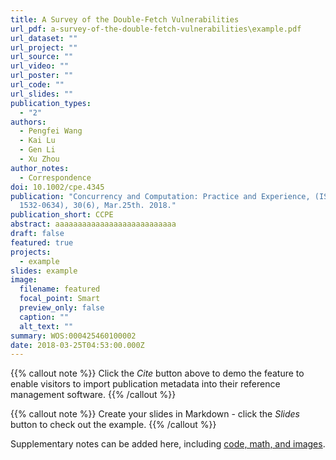```yaml
---
title: A Survey of the Double-Fetch Vulnerabilities
url_pdf: a-survey-of-the-double-fetch-vulnerabilities\example.pdf
url_dataset: ""
url_project: ""
url_source: ""
url_video: ""
url_poster: ""
url_code: ""
url_slides: ""
publication_types:
  - "2"
authors:
  - Pengfei Wang
  - Kai Lu
  - Gen Li
  - Xu Zhou
author_notes:
  - Correspondence
doi: 10.1002/cpe.4345
publication: "Concurrency and Computation: Practice and Experience, (ISSN:
  1532-0634), 30(6), Mar.25th. 2018."
publication_short: CCPE
abstract: aaaaaaaaaaaaaaaaaaaaaaaaaaa
draft: false
featured: true
projects:
  - example
slides: example
image:
  filename: featured
  focal_point: Smart
  preview_only: false
  caption: ""
  alt_text: ""
summary: WOS:000425460100002
date: 2018-03-25T04:53:00.000Z
---
```



{{% callout note %}}
Click the *Cite* button above to demo the feature to enable visitors to import publication metadata into their reference management software.
{{% /callout %}}

{{% callout note %}}
Create your slides in Markdown - click the *Slides* button to check out the example.
{{% /callout %}}

Supplementary notes can be added here, including [code, math, and images](https://wowchemy.com/docs/writing-markdown-latex/).